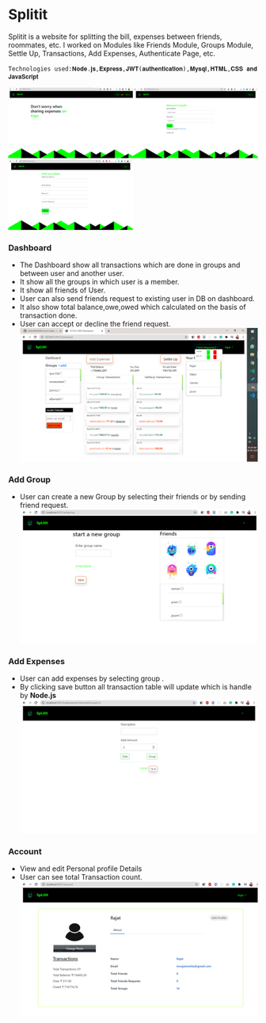 # **Splitit**
Splitit is a website for splitting the bill, expenses between friends, roommates, etc. I worked on Modules like Friends Module, Groups Module, Settle Up, Transactions, Add Expenses, Authenticate Page, etc.

    Technologies used:𝐍𝐨𝐝𝐞.𝐣𝐬,𝐄𝐱𝐩𝐫𝐞𝐬𝐬,𝐉𝐖𝐓(𝐚𝐮𝐭𝐡𝐞𝐧𝐭𝐢𝐜𝐚𝐭𝐢𝐨𝐧),𝐌𝐲𝐬𝐪𝐥,𝐇𝐓𝐌𝐋,𝐂𝐒𝐒 𝐚𝐧𝐝 𝐉𝐚𝐯𝐚𝐒𝐜𝐫𝐢𝐩𝐭

<img src = "public\readmeImg\Screenshot (31).png" width="50%"><img src = "public\readmeImg\Screenshot (32).png" width="50%">
<img src = "public\readmeImg\Screenshot (33).png" width="50%">

 ### Dashboard
  * The Dashboard show all transactions which are done in groups and  between user and another user.
  * It show all the groups in which user is a member.
  * It show all friends of User.
  * User can also send friends request to existing user in DB on dashboard.
  * It also show total balance,owe,owed which calculated on the basis of transaction done.
  * User can accept or decline the friend request.
    <img src = "public\readmeImg\Screenshot (261).png" width="100%">
### Add Group
   * User can create a new Group by selecting their friends or by sending friend request.
    <img src = "public\readmeImg\Screenshot (28).png" width="100%">
### Add Expenses
   * User can add expenses by selecting group .
   * By clicking save button all transaction table will update which is handle by **Node.js**
    <img src = "public\readmeImg\Screenshot (29).png" width="100%">
 
### Account
   * View and edit Personal profile Details  
   * User can see total Transaction count.
    <img src = "public\readmeImg\Screenshot (30).png" width="100%">
 

